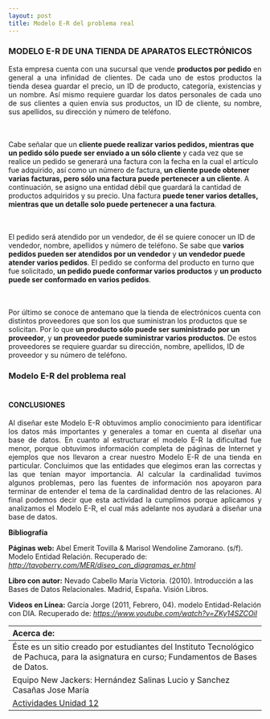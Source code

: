 ```yaml
---
layout: post
title: Modelo E-R del problema real
---
```

### MODELO E-R DE UNA TIENDA DE APARATOS ELECTRÓNICOS

<p style="text-align: justify;">Esta empresa cuenta con una sucursal que vende <b>productos por pedido</b> en general a una infinidad de clientes. De cada uno de estos productos la tienda desea guardar el precio, un ID de producto, categoría, existencias y un nombre. Así mismo requiere guardar los datos personales de cada uno de sus clientes a quien envía sus productos, un ID de cliente, su nombre, sus apellidos, su dirección y número de teléfono. 

<br><br>Cabe señalar que un <b>cliente puede realizar varios pedidos, mientras que un pedido sólo puede ser enviado a un sólo cliente</b> y cada vez que se realice un pedido se generará una factura con la fecha en la cual el artículo fue adquirido, así como un número de factura, <b>un cliente puede obtener varias facturas, pero sólo una factura puede pertenecer a un cliente</b>. A continuación, se asigno una entidad débil que guardará la cantidad de productos adquiridos y su precio. Una factura <b>puede tener varios detalles, mientras que un detalle solo puede pertenecer a una factura</b>.

<br><br>El pedido será atendido por un vendedor, de él se quiere conocer un ID de vendedor, nombre, apellidos y número de teléfono. Se sabe que <b>varios pedidos pueden ser atendidos por un vendedor</b> y <b>un vendedor puede atender varios pedidos</b>. El pedido se conforma del producto en turno que fue solicitado, <b>un pedido puede conformar varios productos</b> y <b>un producto puede ser conformado en varios pedidos</b>.

<br><br>Por último se conoce de antemano que la tienda de electrónicos cuenta con distintos proveedores que son los que suministran los productos que se solicitan. Por lo que <b>un producto sólo puede ser suministrado por un proveedor</b>, y <b>un proveedor puede suministrar varios productos</b>. De estos proveedores se requiere guardar su dirección, nombre, apellidos, ID de proveedor y su número de teléfono.</p>

### Modelo E-R del problema real<br><br>

#### CONCLUSIONES

<p style="text-align: justify;">Al diseñar este Modelo E-R obtuvimos amplio conocimiento para identificar los datos más importantes y generales a tomar en cuenta al diseñar una base de datos. En cuanto al estructurar el modelo E-R la dificultad fue menor, porque obtuvimos información completa de páginas de Internet y ejemplos que nos llevaron a crear nuestro Modelo E-R de una tienda en particular. Concluimos que las entidades que elegimos eran las correctas y las que tenían mayor importancia. Al calcular la cardinalidad tuvimos algunos problemas, pero las fuentes de información nos apoyaron para terminar de entender el tema de la cardinalidad dentro de las relaciones. Al final podemos decir que esta actividad la cumplimos porque aplicamos y analizamos el Modelo E-R, el cual más adelante nos ayudará a diseñar una base de datos. </p>

__Bibliografía__

__Páginas web:__
Abel Emerit Tovilla  & Marisol Wendoline Zamorano. (s/f). Modelo Entidad Relación. Recuperado de: _http://tavoberry.com/MER/diseo_con_diagramas_er.html_

__Libro con autor:__
Nevado Cabello María Victoria. (2010). Introducción a las Bases de Datos Relacionales. Madrid, España. Visión Libros.

__Videos en Línea:__
García Jorge (2011, Febrero, 04). modelo Entidad-Relación con DIA. 
Recuperado de: _https://www.youtube.com/watch?v=ZKy14SZCOiI_

|  Acerca de: | 
| :------ | 
| Éste es un sitio creado por estudiantes del Instituto Tecnológico de Pachuca, para la asignatura en curso; Fundamentos de Bases de Datos. | 
| Equipo New Jackers: Hernández Salinas Lucio y Sanchez Casañas Jose María |
| <a href="https://basededatostec.github.io/unidaddos/">Actividades Unidad 12</a> |<br>
